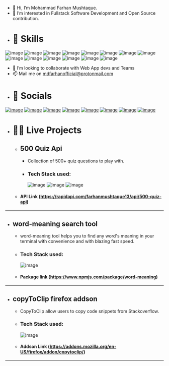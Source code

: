 - 👋 Hi, I’m Mohammad Farhan Mushtaque.
- 👀 I’m interested in Fullstack Software Development and Open Source contribution.
- # 🚀 Skills
![image](https://img.shields.io/badge/Linux-FCC624?style=for-the-badge&logo=linux&logoColor=black) ![image](https://img.shields.io/badge/HTML5-E34F26?style=for-the-badge&logo=html5&logoColor=white) ![image](https://img.shields.io/badge/CSS3-1572B6?style=for-the-badge&logo=css3&logoColor=white) ![image](https://img.shields.io/badge/JavaScript-F7DF1E?style=for-the-badge&logo=javascript&logoColor=black) ![image](https://img.shields.io/badge/Node.js-43853D?style=for-the-badge&logo=node.js&logoColor=white) ![image](https://img.shields.io/badge/Sass-CC6699?style=for-the-badge&logo=sass&logoColor=white) ![image](https://img.shields.io/badge/C-00599C?style=for-the-badge&logo=c&logoColor=white) ![image](https://img.shields.io/badge/C%2B%2B-00599C?style=for-the-badge&logo=c%2B%2B&logoColor=white) ![image](https://img.shields.io/badge/Java-ED8B00?style=for-the-badge&logo=openjdk&logoColor=white) ![image](https://img.shields.io/badge/Express.js-404D59?style=for-the-badge) ![image](https://img.shields.io/badge/React-20232A?style=for-the-badge&logo=react&logoColor=61DAFB) ![image](https://img.shields.io/badge/Tailwind_CSS-38B2AC?style=for-the-badge&logo=tailwind-css&logoColor=white) ![image](https://img.shields.io/badge/MongoDB-4EA94B?style=for-the-badge&logo=mongodb&logoColor=white) ![image](https://img.shields.io/badge/npm-CB3837?style=for-the-badge&logo=npm&logoColor=white)

- 💞️ I’m looking to collaborate with Web App devs and Teams
- 📫 Mail me on mdfarhanofficial@protonmail.com
- # 🤝 Socials
 [![image](https://img.shields.io/badge/-LeetCode-FFA116?style=for-the-badge&logo=LeetCode&logoColor=black)](https://leetcode.com/farhanmushtaque13/) [![image](https://img.shields.io/badge/GitHub-100000?style=for-the-badge&logo=github&logoColor=white)](https://github.com/maverick-farhan) [![image](https://img.shields.io/badge/YouTube-FF0000?style=for-the-badge&logo=youtube&logoColor=white)](https://youtube.com/@backendpal?feature=shared) [![image](https://img.shields.io/badge/Twitter-1DA1F2?style=for-the-badge&logo=twitter&logoColor=white)](https://twitter.com/FarhanMushtaqu2) [![image](https://img.shields.io/badge/LinkedIn-0077B5?style=for-the-badge&logo=linkedin&logoColor=white)](https://www.linkedin.com/in/farhan-mushtaque-21184a249?utm_source=share&utm_campaign=share_via&utm_content=profile&utm_medium=android_app) [![image](https://img.shields.io/badge/Hashnode-2962FF?style=for-the-badge&logo=hashnode&logoColor=white)](https://mdfarhan.hashnode.dev/) [![image](https://img.shields.io/badge/Portfolio-%23000000.svg?style=for-the-badge&logo=firefox&logoColor=#FF7139)](https://maverick-farhan.github.io/termfolio/) [![image](https://img.shields.io/badge/npm-CB3837?style=for-the-badge&logo=npm&logoColor=white)](https://www.npmjs.com/settings/mohammadfarhan/packages)

- # 👩‍💻 Live Projects
  - ## 500 Quiz Api
    - Collection of 500+ quiz questions to play with.
    - ### Tech Stack used:
      ![image](https://img.shields.io/badge/Node.js-43853D?style=for-the-badge&logo=node.js&logoColor=white) ![image](https://img.shields.io/badge/Express.js-404D59?style=for-the-badge) ![image](https://img.shields.io/badge/MongoDB-4EA94B?style=for-the-badge&logo=mongodb&logoColor=white)
  - #### API Link (https://rapidapi.com/farhanmushtaque13/api/500-quiz-api)
---
  - ## word-meaning search tool
    - word-meaning tool helps you to find any word's meaning in your terminal with convenience and with blazing fast speed.
    - ### Tech Stack used:
      ![image](https://img.shields.io/badge/Node.js-43853D?style=for-the-badge&logo=node.js&logoColor=white)
    - #### Package link (https://www.npmjs.com/package/word-meaning)
---
  - ## copyToClip firefox addson
    - CopyToClip allow users to copy code snippets from Stackoverflow.
    - ### Tech Stack used:
      ![image](https://img.shields.io/badge/JavaScript-F7DF1E?style=for-the-badge&logo=javascript&logoColor=black)
    - #### Addson Link (https://addons.mozilla.org/en-US/firefox/addon/copytoclip/)
---
<!---
maverick-farhan/maverick-farhan is a ✨ special ✨ repository because its `README.md` (this file) appears on your GitHub profile.
You can click the Preview link to take a look at your changes.
--->
